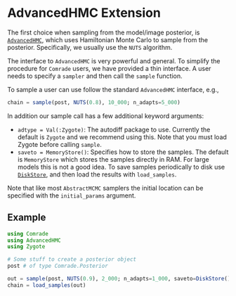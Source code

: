 # AdvancedHMC Extension

The first choice when sampling from the model/image posterior,  is [`AdvancedHMC`](https://github.com/TuringLang/AdvancedHMC.jl), which uses Hamiltonian Monte Carlo to sample from the posterior. Specifically, we usually use the `NUTS` algorithm.

The interface to `AdvancedHMC` is very powerful and general. To simplify 
the procedure for `Comrade` users, we have provided a thin interface. 
A user needs to specify a `sampler` and then call 
the `sample` function.

To sample a user can use follow the standard `AdvancedHMC` interface, e.g.,

```julia
chain = sample(post, NUTS(0.8), 10_000; n_adapts=5_000)
```

In addition our sample call has a few additional keyword arguments:

 - `adtype = Val(:Zygote)`: The autodiff package to use. Currently the default is `Zygote` and we recommend using this. Note that you must load Zygote before calling `sample`.
 - `saveto = MemoryStore()`: Specifies how to store the samples. The default is `MemoryStore` which stores the samples directly in RAM. For large models this is not a good idea. To save samples periodically to disk use [`DiskStore`](@ref), and then load the results with `load_samples`.

Note that like most `AbstractMCMC` samplers the initial location can be specified with the `initial_params` argument.


## Example 

```julia
using Comrade
using AdvancedHMC
using Zygote

# Some stuff to create a posterior object
post # of type Comrade.Posterior

out = sample(post, NUTS(0.9), 2_000; n_adapts=1_000, saveto=DiskStore())
chain = load_samples(out)
```
